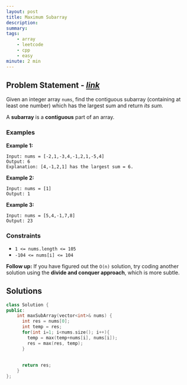 ```yaml
---
layout: post
title: Maximum Subarray
description: 
summary:
tags:
    - array
    - leetcode
    - cpp
    - easy
minute: 2 min
---
```


## Problem Statement - [*link*](https://leetcode.com/problems/maximum-subarray)  
Given an integer array `nums`, find the contiguous subarray (containing at least one number) which has the largest sum and return *its sum.*

A **subarray** is a **contiguous** part of an array.

### Examples

**Example 1:**    
```
Input: nums = [-2,1,-3,4,-1,2,1,-5,4]
Output: 6
Explanation: [4,-1,2,1] has the largest sum = 6.
```

**Example 2:**   
```
Input: nums = [1]
Output: 1
```

**Example 3:**   
```
Input: nums = [5,4,-1,7,8]
Output: 23
```

### Constraints
+ `1 <= nums.length <= 105`
+ `-104 <= nums[i] <= 104`

**Follow up:** If you have figured out the `O(n)` solution, try coding another solution using the **divide and conquer approach**, which is more subtle.


## Solutions

```cpp
class Solution {
public:
    int maxSubArray(vector<int>& nums) {
      int res = nums[0];
      int temp = res;
      for(int i=1; i<nums.size(); i++){
        temp = max(temp+nums[i], nums[i]);
        res = max(res, temp);
      }
        
      
      return res;
    }
};
```

